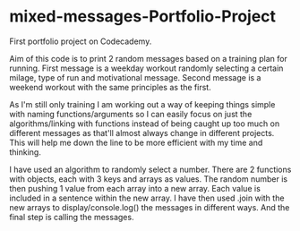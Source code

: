 # mixed-messages-Portfolio-Project

First portfolio project on Codecademy.

Aim of this code is to print 2 random messages based on a training plan for running. 
First message is a weekday workout randomly selecting a certain milage, type of run and motivational message.
Second message is a weekend workout with the same principles as the first.

As I'm still only training I am working out a way of keeping things simple with naming functions/arguments so I can easily focus on just the algorithms/linking with functions instead of being caught up too much on different messages as that'll almost always change in different projects. This will help me down the line to be more efficient with my time and thinking.

I have used an algorithm to randomly select a number.
There are 2 functions with objects, each with 3 keys and arrays as values.
The random number is then pushing 1 value from each array into a new array. Each value is included in a sentence within the new array.
I have then used .join with the new arrays to display/console.log() the messages in different ways.
And the final step is calling the messages.
